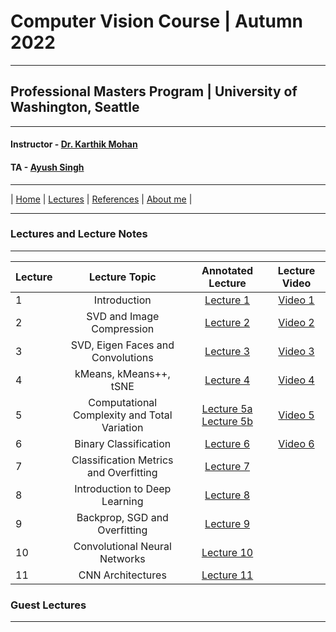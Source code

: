 # Computer Vision Course | Autumn 2022 

***
 
## Professional Masters Program | University of Washington, Seattle 

***


#### Instructor - [Dr. Karthik Mohan](https://www.ece.uw.edu/people/karthik-mohan/)
#### TA - [Ayush Singh](https://www.linkedin.com/in/ayush-singh-se/)

***

| [Home](index.md)  | [Lectures](lectures.md)  | [References](references.md)  | [About me](karthik.md) |


***


### Lectures and Lecture Notes

***

| Lecture | Lecture Topic | Annotated Lecture | Lecture Video |
| :--- | :----: | :---: | :---:|
| 1 | Introduction | [Lecture 1](Lectures/Lecture_1_annotated.pdf) | [Video 1](https://www.youtube.com/watch?v=7g1OFVL4IdM&t=1s) |
| 2 | SVD and Image Compression | [Lecture 2](Lectures/Lecture_2_annotated.pdf) | [Video 2](https://www.youtube.com/watch?v=lessBiW4cms&t=1s) |
| 3 | SVD, Eigen Faces and Convolutions | [Lecture 3](Lectures/Lecture_3_annotated.pdf) | [Video 3](https://www.youtube.com/watch?v=RJRYq3_rVSo&t=1s) |
| 4 | kMeans, kMeans++, tSNE | [Lecture 4](Lectures/Lecture_4_annotated.pdf) | [Video 4](https://youtu.be/vk5sPgXzrs0&t=1s) |
| 5 | Computational Complexity and Total Variation | [Lecture 5a](Lectures/Lecture_5_annotated_part_1.pdf) [Lecture 5b](Lectures/Lecture_5_annotated_part_2.pdf) | [Video 5](https://youtu.be/ojlJcKO_eM4&t=1s) |
| 6 | Binary Classification | [Lecture 6](Lectures/Lecture_6_annotated.pdf) | [Video 6](https://youtu.be/d5GHZdktrls&t=1s) |
| 7 | Classification Metrics and Overfitting | [Lecture 7](Lectures/Lecture_7_annotated.pdf) |  |
| 8 | Introduction to Deep Learning | [Lecture 8](Lectures/Lecture_8_annotated.pdf) |  |
| 9 | Backprop, SGD and Overfitting | [Lecture 9](Lectures/Lecture_9_annotated.pdf) |  |
| 10 | Convolutional Neural Networks | [Lecture 10](Lectures/Lecture_10_annotated.pdf) |  |
| 11 | CNN Architectures | [Lecture 11](Lectures/Lecture_11_annotated.pdf) |  |


### Guest Lectures

*** 






